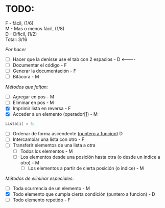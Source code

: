 # TODO:
F - fácil, (1/6)  
M - Mas o menos fácil, (1/8)  
D - Díficil, (1/2)  
Total: 3/16

_Por hacer_
- [ ] Hacer que la denisse use el tab con 2 espacios - D <----
- [ ] Documentar el código - F
- [ ] Generar la documentación - F
- [ ] Bitácora - M

_Métodos que faltan:_
- [ ] Agregar en pos - M
- [ ] Eliminar en pos - M
- [x] Imprimir lista en reversa - F
- [x] Acceder a un elemento (operador[]) - M
```c++
Lista[i] = 5;
```
- [ ] Ordenar de forma ascendente ([puntero a funcion](https://www.geeksforgeeks.org/function-pointer-in-cpp/)) D
- [ ] Intercambiar una lista con otro - F
- [ ] Transferir elementos de una lista a otra
	- [ ] Todos los elementos - M
	- [ ] Los elementos desde una posición hasta otra (o desde un indice a otro) - M
      - [ ] Los elementos a partir de cierta posición (o índice) - M

_Métodos de eliminar especiales:_
- [ ] Toda ocurrencia de un elemento - M
- [x] Todo elemento que cumpla cierta condición (puntero a funcion) - D
- [ ] Todo elemento repetido - F

